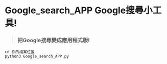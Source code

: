 # Google_search_APP Google搜尋小工具!
>### 把Google搜尋變成應用程式版!
    cd 你的檔案位置
    python3 Google_search_APP.py

>
>
